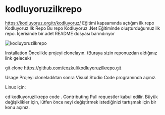 # kodluyoruzilkrepo
https://kodluyoruz.org/tr/kodluyoruz/ Eğitimi kapsamında açtığım ilk repo
Kodluyoruz Ilk Repo
Bu repo Kodluyoruz .Net Eğitiminde oluşturduğumuz ilk repo. İçerisinde bir adet README dosyası barındırıyor


![kodluyoruzilkrepo](https://user-images.githubusercontent.com/99112660/213937477-a40e57f5-020c-46cf-88a5-9a9c2f86f5e1.jpg)



Installation
Öncelikle projeyi clonelayın. (Buraya sizin reponuzdan aldığınız link gelecek)

git clone https://github.com/eozkul/kodluyoruzilkrepo.git

Usage
Projeyi cloneladıktan sonra Visual Studio Code programında açınız.

Linux için:

cd kodluyoruzilkrepo
code .
Contributing
Pull requestler kabul edilir. Büyük değişiklikler için, lütfen önce neyi değiştirmek istediğinizi tartışmak için bir konu açınız.
